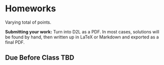 # Homeworks


Varying total of points.

**Submitting your work:** Turn into D2L as a PDF. In most cases, solutions will be found by hand, then written up in LaTeX or Markdown and exported as a final PDF. 

## Due Before Class TBD


